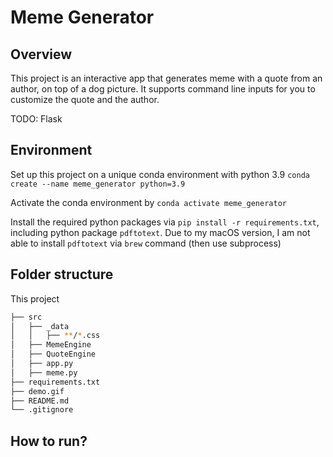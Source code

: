 # Meme Generator

## Overview
This project is an interactive app that generates meme with a quote from an author,
on top of a dog picture. It supports command line inputs for you to customize the
quote and the author. 

TODO: Flask

## Environment
Set up this project on a unique conda environment with python 3.9
`conda create --name meme_generator python=3.9`

Activate the conda environment by `conda activate meme_generator`

Install the required python packages via `pip install -r requirements.txt`, including
python package `pdftotext`. Due to my macOS version, I am not able to install `pdftotext`
via `brew` command (then use subprocess)

## Folder structure

This project

```bash
├── src
│   ├── _data
│   │   ├── **/*.css
│   ├── MemeEngine
│   ├── QuoteEngine
│   ├── app.py
│   ├── meme.py
├── requirements.txt
├── demo.gif
├── README.md
└── .gitignore
```

## How to run?

